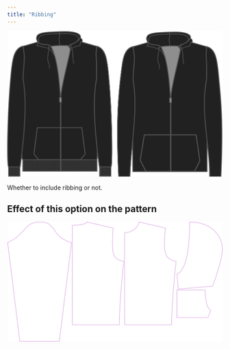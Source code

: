 ```yaml
---
title: "Ribbing"
---
```


![Ribbing](./ribbing.svg)

Whether to include ribbing or not.

## Effect of this option on the pattern

![This image shows the effect of this option by superimposing several variants that have a different value for this option](huey_ribbing_sample.svg "Effect of this option on the pattern")
